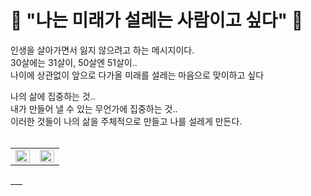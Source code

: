 # 👻 "나는 미래가 설레는 사람이고 싶다" 🎉

인생을 살아가면서 잃지 않으려고 하는 메시지이다.<br>
30살에는 31살이, 50살엔 51살이..<br>
나이에 상관없이 앞으로 다가올 미래를 설레는 마음으로 맞이하고 싶다<br>

나의 삶에 집중하는 것..<br>
내가 만들어 낼 수 있는 무언가에 집중하는 것..<br>
이러한 것들이 나의 삶을 주체적으로 만들고 나를 설레게 만든다.<br>
<br>

<p align="center">
  <table>
    <tr>
      <td align="top" width="50%">
      <img src="https://github-readme-stats.vercel.app/api?username=doobyeol&count_private=true&show_icons=true&theme=buefy&hide_border=true" align="left" style="width: 100%" />
      </td>
      <td align="top" width="50%">
        <img src="https://github-readme-stats.vercel.app/api/top-langs/?username=doobyeol&hide=jupyter%20notebook&layout=compact&hide_border=true" align="left" style="width: 100%" />
      </td>
    </tr>
  </table>
</p>
___
